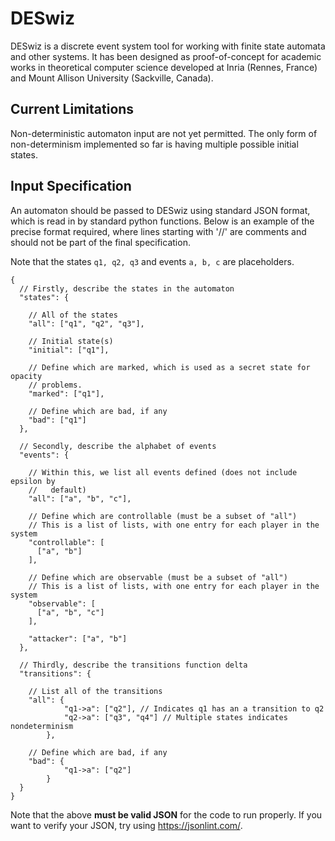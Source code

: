 # DESwiz

DESwiz is a discrete event system tool for working with finite state automata
and other systems. It has been designed as proof-of-concept for academic works
in theoretical computer science developed at Inria (Rennes, France) and Mount
Allison University (Sackville, Canada).

## Current Limitations

Non-deterministic automaton input are not yet permitted. The only form of
non-determinism implemented so far is having multiple possible initial
states.

## Input Specification

An automaton should be passed to DESwiz using standard JSON format, which is
read in by standard python functions. Below is an example of the precise format
required, where lines starting with '//' are comments and should not be part of
the final specification.

Note that the states `q1, q2, q3` and events `a, b, c` are placeholders.

```
{
  // Firstly, describe the states in the automaton
  "states": {

    // All of the states
    "all": ["q1", "q2", "q3"],

    // Initial state(s)
    "initial": ["q1"],

    // Define which are marked, which is used as a secret state for opacity
    // problems.
    "marked": ["q1"],

    // Define which are bad, if any
    "bad": ["q1"]
  },

  // Secondly, describe the alphabet of events
  "events": {

    // Within this, we list all events defined (does not include epsilon by
    //   default)
    "all": ["a", "b", "c"],

    // Define which are controllable (must be a subset of "all")
    // This is a list of lists, with one entry for each player in the system
    "controllable": [
      ["a", "b"]
    ],

    // Define which are observable (must be a subset of "all")
    // This is a list of lists, with one entry for each player in the system
    "observable": [
      ["a", "b", "c"]
    ],

    "attacker": ["a", "b"]
  },

  // Thirdly, describe the transitions function delta
  "transitions": {

    // List all of the transitions
    "all": {
			"q1->a": ["q2"], // Indicates q1 has an a transition to q2
			"q2->a": ["q3", "q4"] // Multiple states indicates nondeterminism
		},

    // Define which are bad, if any
    "bad": {
			"q1->a": ["q2"]
		}
  }
}
```

Note that the above **must be valid JSON** for the code to run properly. If you
want to verify your JSON, try using https://jsonlint.com/.
